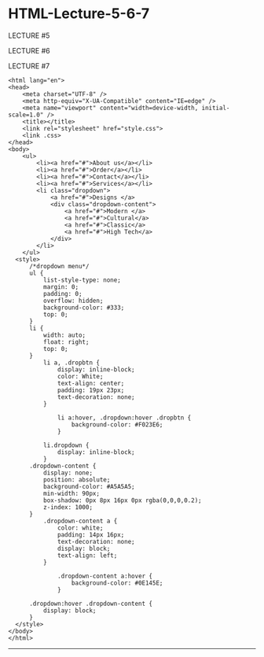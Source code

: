 # HTML-Lecture-5-6-7

LECTURE #5


LECTURE #6


LECTURE #7

    <html lang="en">
    <head>
        <meta charset="UTF-8" />
        <meta http-equiv="X-UA-Compatible" content="IE=edge" />
        <meta name="viewport" content="width=device-width, initial-scale=1.0" />
        <title></title>
        <link rel="stylesheet" href="style.css">
        <link .css>
    </head>
    <body>
        <ul>
            <li><a href="#">About us</a></li>
            <li><a href="#">Order</a></li>
            <li><a href="#">Contact</a></li>
            <li><a href="#">Services</a></li>
            <li class="dropdown">
                <a href="#">Designs </a>
                <div class="dropdown-content">
                    <a href="#">Modern </a>
                    <a href="#">Cultural</a>
                    <a href="#">Classic</a>
                    <a href="#">High Tech</a>
                </div>
            </li>
        </ul>
      <style>
          /*dropdown menu*/
          ul {
              list-style-type: none;
              margin: 0;
              padding: 0;
              overflow: hidden;
              background-color: #333;
              top: 0;
          }
          li {
              width: auto;
              float: right;
              top: 0;
          }
              li a, .dropbtn {
                  display: inline-block;
                  color: White;
                  text-align: center;
                  padding: 19px 23px;
                  text-decoration: none;
              }

                  li a:hover, .dropdown:hover .dropbtn {
                      background-color: #F023E6;
                  }

              li.dropdown {
                  display: inline-block;
              }
          .dropdown-content {
              display: none;
              position: absolute;
              background-color: #A5A5A5;
              min-width: 90px;
              box-shadow: 0px 8px 16px 0px rgba(0,0,0,0.2);
              z-index: 1000;
          }
              .dropdown-content a {
                  color: white;
                  padding: 14px 16px;
                  text-decoration: none;
                  display: block;
                  text-align: left;
              }

                  .dropdown-content a:hover {
                      background-color: #0E145E;
                  }

          .dropdown:hover .dropdown-content {
              display: block;
          }
      </style>
    </body>
    </html>

------------------------------------------------

















